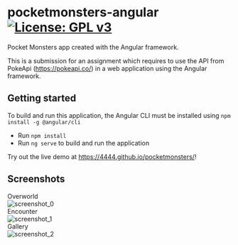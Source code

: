 # pocketmonsters-angular [![License: GPL v3](https://img.shields.io/badge/License-GPLv3-blue.svg)](https://www.gnu.org/licenses/gpl-3.0)
Pocket Monsters app created with the Angular framework.

This is a submission for an assignment which requires to use the API from PokeApi (https://pokeapi.co/) in a web application using the Angular framework.

## Getting started
To build and run this application, the Angular CLI must be installed using `npm install -g @angular/cli`
* Run `npm install`
* Run `ng serve` to build and run the application

Try out the live demo at https://4444.github.io/pocketmonsters/!

## Screenshots
Overworld
<br/>
![screenshot_0](https://user-images.githubusercontent.com/21246750/166256364-da51c8ff-ea1b-45d7-9f3c-2c08e188153a.png)
<br/>
Encounter
<br/>
![screenshot_1](https://user-images.githubusercontent.com/21246750/166256376-e463694c-685a-4620-bad1-454774c7852c.png)
<br/>
Gallery
<br/>
![screenshot_2](https://user-images.githubusercontent.com/21246750/166256380-9dba13ce-ff23-43e3-8811-97d65f45fe67.png)
